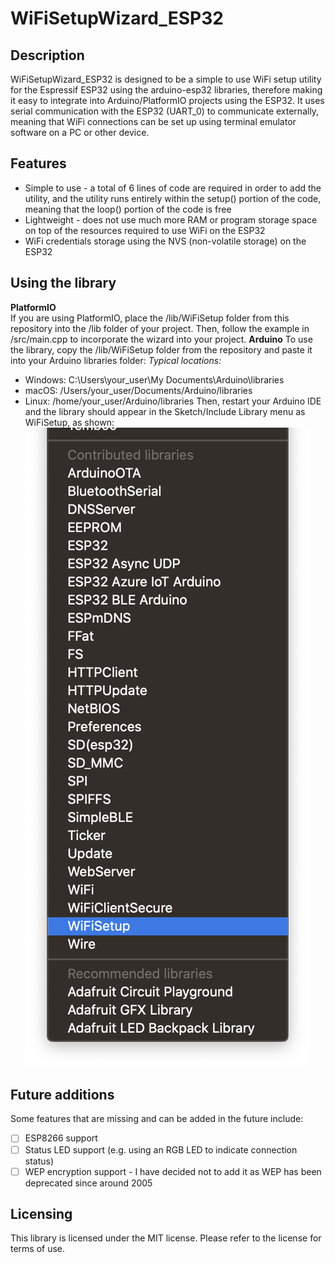 # WiFiSetupWizard_ESP32

## Description

WiFiSetupWizard_ESP32 is designed to be a simple to use WiFi setup utility for the Espressif ESP32 using the arduino-esp32 libraries, therefore making it easy to integrate into Arduino/PlatformIO projects using the ESP32. It uses serial communication with the ESP32 (UART_0) to communicate externally, meaning that WiFi connections can be set up using terminal emulator software on a PC or other device.
## Features
 - Simple to use - a total of 6 lines of code are required in order to add the utility, and the utility runs entirely within the setup() portion of the code, meaning that the loop() portion of the code is free
 - Lightweight - does not use much more RAM or program storage space on top of the resources required to use WiFi on the ESP32
 - WiFi credentials storage using the NVS (non-volatile storage) on the ESP32

## Using the library
**PlatformIO**  
If you are using PlatformIO, place the /lib/WiFiSetup folder from this repository into the /lib folder of your project. Then, follow the example in /src/main.cpp to incorporate the wizard into your project.
**Arduino**
To use the library, copy the /lib/WiFiSetup folder from the repository and paste it into your Arduino libraries folder:
*Typical locations:*
- Windows: C:\Users\your_user\My Documents\Arduino\libraries
- macOS: /Users/your_user/Documents/Arduino/libraries
- Linux: /home/your_user/Arduino/libraries
Then, restart your Arduino IDE and the library should appear in the Sketch/Include Library menu as WiFiSetup, as shown:
![Display of Arduino library location](https://github.com/fbm3334/WiFiSetupWizard_ESP32/blob/master/img/ArduinoLib.png)

## Future additions
Some features that are missing and can be added in the future include:
 - [ ] ESP8266 support
 - [ ] Status LED support (e.g. using an RGB LED to indicate connection status)
 - [ ] WEP encryption support - I have decided not to add it as WEP has been deprecated since around 2005 
## Licensing
This library is licensed under the MIT license. Please refer to the license for terms of use.
<!--stackedit_data:
eyJoaXN0b3J5IjpbLTQ4NjMxMTA0MiwtODAyOTk2MDM3LDg3Nj
E1MjUzOCwtMTQwMzE3NDY1OCwtMTMzNzQ5NTQzMSwxNTU4NTAy
ODI1LDE1ODg3NDgwMzAsMjA0NTE2NjI2MSwxOTY4NjQxMzQzLC
03NzEzOTY4NjRdfQ==
-->